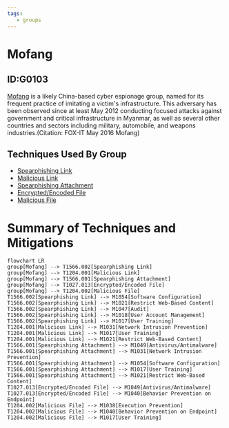 ```yaml
---
tags:
   - groups
---
```

# Mofang
## ID:G0103
[Mofang](groups/G0103) is a likely China-based cyber espionage group, named for its frequent practice of imitating a victim's infrastructure. This adversary has been observed since at least May 2012 conducting focused attacks against government and critical infrastructure in Myanmar, as well as several other countries and sectors including military, automobile, and weapons industries.(Citation: FOX-IT May 2016 Mofang)
## Techniques Used By Group
* [Spearphishing Link](techniques/T1566/002)
* [Malicious Link](techniques/T1204/001)
* [Spearphishing Attachment](techniques/T1566/001)
* [Encrypted/Encoded File](techniques/T1027/013)
* [Malicious File](techniques/T1204/002)

# Summary of Techniques and Mitigations
```mermaid
flowchart LR
group[Mofang] --> T1566.002[Spearphishing Link]
group[Mofang] --> T1204.001[Malicious Link]
group[Mofang] --> T1566.001[Spearphishing Attachment]
group[Mofang] --> T1027.013[Encrypted/Encoded File]
group[Mofang] --> T1204.002[Malicious File]
T1566.002[Spearphishing Link] --> M1054[Software Configuration]
T1566.002[Spearphishing Link] --> M1021[Restrict Web-Based Content]
T1566.002[Spearphishing Link] --> M1047[Audit]
T1566.002[Spearphishing Link] --> M1018[User Account Management]
T1566.002[Spearphishing Link] --> M1017[User Training]
T1204.001[Malicious Link] --> M1031[Network Intrusion Prevention]
T1204.001[Malicious Link] --> M1017[User Training]
T1204.001[Malicious Link] --> M1021[Restrict Web-Based Content]
T1566.001[Spearphishing Attachment] --> M1049[Antivirus/Antimalware]
T1566.001[Spearphishing Attachment] --> M1031[Network Intrusion Prevention]
T1566.001[Spearphishing Attachment] --> M1054[Software Configuration]
T1566.001[Spearphishing Attachment] --> M1017[User Training]
T1566.001[Spearphishing Attachment] --> M1021[Restrict Web-Based Content]
T1027.013[Encrypted/Encoded File] --> M1049[Antivirus/Antimalware]
T1027.013[Encrypted/Encoded File] --> M1040[Behavior Prevention on Endpoint]
T1204.002[Malicious File] --> M1038[Execution Prevention]
T1204.002[Malicious File] --> M1040[Behavior Prevention on Endpoint]
T1204.002[Malicious File] --> M1017[User Training]
```